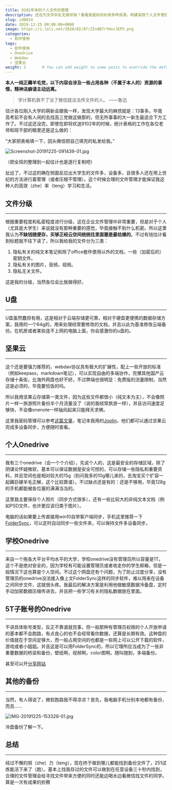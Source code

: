 ```yaml
---
title: 9102年末的个人文件的管理
description: 还在为文件杂乱无章烦恼？看看我是如何利用多种资源，构建高效个人文件管理体系，告别微信传文件，随时随地找到你的文件！
slug: id0014
date: 2019-12-25 00:00:00+0000
image: https://i.loli.net/2020/02/07/ZIndB7rYHxcJEP5.png
categories:
  - 软件使用
tags:
  - 软件使用
  - Onedrive
  - Webdav
  - 坚果云
weight: 1       # You can add weight to some posts to override the default sorting (date descending)
---
```


**本人一纯正薅羊毛党，以下内容会涉及一些占用各种（不属于本人的）资源的事情，精神洁癖请主动远离。**

> 学计算机救不了没了微信就没法传文件的人。  ——鲁迅

估计各位刚入大学的萌新会跟我一样，发现大学最大的麻烦就是：13事多。毕竟高考前不会有人闲的去找高三党做这做那的，但无所事事的大一新生最适合下方工作了。不过这还没完，即使在即将欢送9102年的时候，统计表格的工作在各位老师和班干部的眼里还是这么做的：

“大家把表格填一下，回头微信把自己填完的私发给我。”


![Screenshot-20191225-091439-01.jpg](https://i.loli.net/2020/02/07/PkUm7B4W5afrTdg.jpg)

（把全班的整理到一起估计也是逐行复制吧）

扯远了，不过这的确在侧面反应出大学生的文件多，设备多，且很多人还在用上世纪的方法进行着管理（或者压根不管理）。这个时候合理的文件管理才能保证我这种人的高效（zhe）率（teng）学习和生活。

## 文件分级

---

根据重要程度和私密程度进行分级，这在企业文件管理中非常重要，但是对于个人（尤其是大学生）来说就没有那种重要的感觉，毕竟接触不到什么机密。所以这里我认为**不缺钱随便存，买够正经云空间统统往里面塞是最枯燥的**。不过有钱估计看到标题就不往下读了，所以我给我的文件分为三类：

1. 隐私有关的纯文本笔记和除了office套件使用以外的文档，一些（加密后的）密钥文件。
2. 隐私有关的图片，音频，视频。
3. 隐私无关文件。

这是我的分级，当然各位会比我做得好。

## U盘

---

U盘虽然蠢但有用，这是相对于云端存储更可靠，相对于硬盘更便携的数据存储方案，我用的一个64g的，用来处理经常要修改的文档，并且以此为基准修改云端备份。在机房或者某些连不上网的电脑上面，你会感激你的u盘的。

## 坚果云

---

这个还是要强力推荐的，webdav协议具有极大的扩展性，配上一些开放的标准（例如keepass，markdown笔记），可以实现自由的多端协作，完爆其他国产云存储十条街，比海外网盘也好不好。不过弊端也很明显：免费版的流量限制，当然这是必须的，毕竟要恰饭的吗。

所以我用坚果云存储第一类文件，因为这些文件都很小（纯文本为主），不会像照片一样一旅游照片备份半个月流量没了（说的我经常旅游一样），并且访问速度足够快，不会像onenote一样抽风起来只能拜天求佛。

这里我密码管理可以参考[这篇文章](https://sspai.com/post/55403)，笔记本我用的[Joplin](https://joplinapp.org/)，他们都可以通过坚果云完成多设备同步，方便随时查看。

## 个人Onedrive

---

我有三个onedrive（会一个个介绍），先说个人的，这是最安全的存储区域，除了阴谋论怀疑微软，基本可以保证数据是安全可控的，可以存储一些隐私和重要资料，并且空间也是相对较大的15g（别问我多的10g哪儿来的，去淘宝买个扩容一起薅巨硬羊毛正解，这个比较靠谱）。不过缺点还是有的：还是不够用，毕竟128g的手机都能被各位塞的满满当当的。

这里我主要保存个人照片（同步方式很多），还有一些比较大的非纯文本文档（例如PSD文件，也许更应该归类于图片）。

电脑的话如果要上传直接用win10自带客户端同步，手机这里推荐一下[FolderSync](http://www.tacit.dk/)，可以定时自动同步一些文件夹，可以保持文件多设备同步。

## 学校Onedrive

---

来自一个拖各大平台平均水平的大学，学校onedrive没有管理员所以容量是1T。这个不是绝对安全的，因为学校有可能设置管理员或者收走你的学生邮箱，但是一般情况下这也算是个人空间。不过这个网盘还有个问题，为了防止过度分享，没有管理员的onedrive没法接入像上文FolderSync这样的同步软件，难以用来在设备之间同步文件，这就很头疼。我最后的解决方案是利用他做敏感数据冷备盘，定时手动加密数据压缩传进去，并且把一些学习有关的隐私数据放在里面。

## 5T子账号的Onedrive

---

不讲具体账号类型，反正不靠谱就完事，但一般那种有管理员权限的个人开放申请的基本都不会跑路，有点良心的也不会经常看你数据，还算是长期有效。这种盘的价值就在于空间足够大，而一般占用空间的也都是一些网上可以公开下载的软件，游戏或者小姐姐。并且这是可以用FolderSync的，所以它理所应当成为了一些非重要数据的桥梁和备份，壁纸啊，视频啊，color图啊。随叫随到，多端备份。

甚至可以开[分享网站](https://res.takuron.top/)

## 其他的备份

---

当然，有人得说了，微软跑路我不得凉凉？首先，我电脑手机分别本地都有备份，而且……


![IMG-20191225-153328-01.jpg](https://i.loli.net/2020/02/07/DcbBsIhJu1P3285.jpg)

冷盘备份了解一下。

## 总结

---

经过不懈的努（zhe）力（teng），现在终于做到哪儿都能找到备份文件了，251试炼能活下来了（跑）。基本上找我存过的文件可以做到在任意设备三十秒内找到，合理的文件管理会给寻找文件带来方便的同时还能边喝水边看微信找文件的同学。算是一次有成果的折腾
